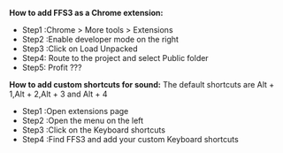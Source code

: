 
**How to add FFS3 as a Chrome extension:**
- Step1 :Chrome > More tools > Extensions
- Step2 :Enable developer mode on the right
- Step3 :Click on Load Unpacked
- Step4: Route to the project and select Public folder
- Step5: Profit ???

**How to add custom shortcuts for sound:**
The default shortcuts are 
Alt + 1,Alt + 2,Alt + 3 and Alt + 4
- Step1 :Open extensions page
- Step2 :Open the menu on the left
- Step3 :Click on the Keyboard shortcuts
- Step4 :Find FFS3 and add your custom Keyboard shortcuts
